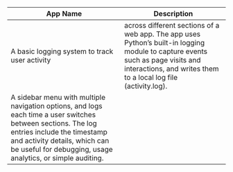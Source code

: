 | **App Name** | **Description** |
| --- | --- |
|A basic logging system to track user activity | across different sections of a web app. The app uses Python’s built-in logging module to capture events such as page visits and interactions, and writes them to a local log file (activity.log).
A sidebar menu with multiple navigation options, and logs each time a user switches between sections. The log entries include the timestamp and activity details, which can be useful for debugging, usage analytics, or simple auditing.|

